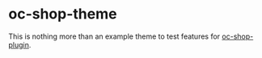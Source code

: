 # oc-shop-theme

This is nothing more than an example theme to test features for [oc-shop-plugin](https://github.com/scottbedard/oc-shop-plugin).
